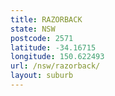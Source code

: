```yaml
---
title: RAZORBACK
state: NSW
postcode: 2571
latitude: -34.16715
longitude: 150.622493
url: /nsw/razorback/
layout: suburb
---
```

